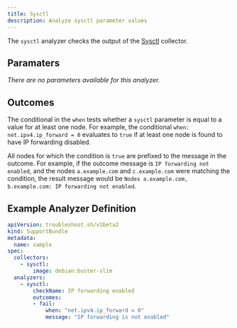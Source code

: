 ```yaml
---
title: Sysctl
description: Analyze sysctl parameter values
---
```


The `sysctl` analyzer checks the output of the [Sysctl](/collect/sysctl/) collector.

## Paramaters

*There are no parameters available for this analyzer.*

## Outcomes

The conditional in the `when` tests whether a `sysctl` parameter is equal to a value for at least one node.
For example, the conditional `when: net.ipv4.ip_forward = 0` evaluates to `true` if at least one node is found to have IP forwarding disabled.

All nodes for which the condition is `true` are prefixed to the message in the outcome.
For example, if the outcome message is `IP forwarding not enabled`, and the nodes `a.example.com` and `c.example.com` were matching the condition, the result message would be `Nodes a.example.com, b.example.com: IP forwarding not enabled`.


## Example Analyzer Definition

```yaml
apiVersion: troubleshoot.sh/v1beta2
kind: SupportBundle
metadata:
  name: sample
spec:
  collectors:
    - sysctl:
        image: debian:buster-slim
  analyzers:
    - sysctl:
        checkName: IP forwarding enabled
        outcomes:
        - fail:
            when: "net.ipv4.ip_forward = 0"
            message: "IP forwarding is not enabled"
